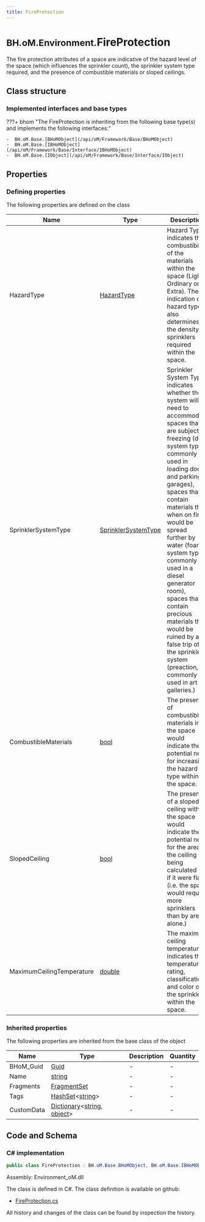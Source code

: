 ```yaml
---
title: FireProtection
---
```


# <small>BH.oM.Environment.</small>**FireProtection**

The fire protection attributes of a space are indicative of the hazard level of the space (which influences the sprinkler count), the sprinkler system type required, and the presence of combustible materials or sloped ceilings.

## Class structure

### Implemented interfaces and base types

???+ bhom "The FireProtection is inheriting from the following base type(s) and implements the following interfaces:"

    -  BH.oM.Base.[BHoMObject](/api/oM/Framework/Base/BHoMObject)
    -  BH.oM.Base.[IBHoMObject](/api/oM/Framework/Base/Interface/IBHoMObject)
    -  BH.oM.Base.[IObject](/api/oM/Framework/Base/Interface/IObject)


## Properties



### Defining properties

The following properties are defined on the class

| Name             | Type             | Description      | Quantity         |
|------------------|------------------|------------------|------------------|
| HazardType | [HazardType](/api/oM/Analytical/Environment/SpaceCriteria/Enums/HazardType) | Hazard Type indicates the combustibility of the materials within the space (Light, Ordinary or Extra). The indication of hazard type also determines the density of sprinklers required within the space. | - |
| SprinklerSystemType | [SprinklerSystemType](/api/oM/Analytical/Environment/SpaceCriteria/Enums/SprinklerSystemType) | Sprinkler System Type indicates whether the system will need to accommodate spaces that are subject to freezing (dry system type, commonly used in loading docks and parking garages), spaces that contain materials that when on fire would be spread further by water (foam system type, commonly used in a diesel generator room), spaces that contain precious materials that would be ruined by a false trip of the sprinkler system (preaction, commonly used in art galleries.)  | - |
| CombustibleMaterials | [bool](https://learn.microsoft.com/en-us/dotnet/api/System.Boolean?view=netstandard-2.0) | The presence of combustible materials in the space would indicate the potential need for increasing the hazard type within the space. | - |
| SlopedCeiling | [bool](https://learn.microsoft.com/en-us/dotnet/api/System.Boolean?view=netstandard-2.0) | The presence of a sloped ceiling within the space would indicate the potential need for the area of the ceiling being calculated as if it were flat (i.e. the space would require more sprinklers than by area alone.) | - |
| MaximumCeilingTemperature | [double](https://learn.microsoft.com/en-us/dotnet/api/System.Double?view=netstandard-2.0) | The maximum ceiling temperature indicates the temperature rating, classification and color of the sprinklers within the space. | - |


### Inherited properties
The following properties are inherited from the base class of the object

| Name             | Type             | Description      | Quantity         |
|------------------|------------------|------------------|------------------|
| BHoM_Guid | [Guid](https://learn.microsoft.com/en-us/dotnet/api/System.Guid?view=netstandard-2.0) | - | - |
| Name | [string](https://learn.microsoft.com/en-us/dotnet/api/System.String?view=netstandard-2.0) | - | - |
| Fragments | [FragmentSet](/api/oM/Framework/Base/FragmentSet) | - | - |
| Tags | [HashSet](https://learn.microsoft.com/en-us/dotnet/api/System.Collections.Generic.HashSet-1?view=netstandard-2.0)&lt;[string](https://learn.microsoft.com/en-us/dotnet/api/System.String?view=netstandard-2.0)&gt; | - | - |
| CustomData | [Dictionary](https://learn.microsoft.com/en-us/dotnet/api/System.Collections.Generic.Dictionary-2?view=netstandard-2.0)&lt;[string](https://learn.microsoft.com/en-us/dotnet/api/System.String?view=netstandard-2.0), [object](https://learn.microsoft.com/en-us/dotnet/api/System.Object?view=netstandard-2.0)&gt; | - | - |


## Code and Schema

### C# implementation

``` C# title="C#"
public class FireProtection : BH.oM.Base.BHoMObject, BH.oM.Base.IBHoMObject, BH.oM.Base.IObject
```

Assembly: Environment_oM.dll

The class is defined in C#. The class definition is available on github:

- [FireProtection.cs](https://github.com/BHoM/BHoM/blob/develop/Environment_oM/SpaceCriteria\FireProtection.cs)

All history and changes of the class can be found by inspection the history.
